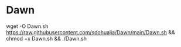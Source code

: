 # Dawn

wget -O Dawn.sh https://raw.githubusercontent.com/sdohuajia/Dawn/main/Dawn.sh && chmod +x Dawn.sh && ./Dawn.sh
